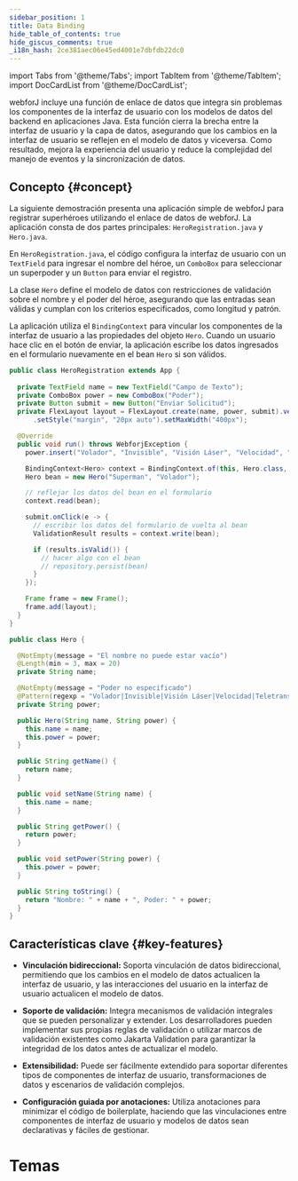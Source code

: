 ```yaml
---
sidebar_position: 1
title: Data Binding
hide_table_of_contents: true
hide_giscus_comments: true
_i18n_hash: 2ce381aec06e45ed4001e7dbfdb22dc0
---
```

<Head>
  <style>{`
  .container {
    max-width: 65em !important;
  }
  `}</style>
</Head>

<!-- vale off -->
import Tabs from '@theme/Tabs';
import TabItem from '@theme/TabItem';
import DocCardList from '@theme/DocCardList';

<!-- vale on -->

 webforJ incluye una función de enlace de datos que integra sin problemas los componentes de la interfaz de usuario con los modelos de datos del backend en aplicaciones Java. Esta función cierra la brecha entre la interfaz de usuario y la capa de datos, asegurando que los cambios en la interfaz de usuario se reflejen en el modelo de datos y viceversa. Como resultado, mejora la experiencia del usuario y reduce la complejidad del manejo de eventos y la sincronización de datos.

## Concepto {#concept}

La siguiente demostración presenta una aplicación simple de webforJ para registrar superhéroes utilizando el enlace de datos de webforJ. La aplicación consta de dos partes principales: `HeroRegistration.java` y `Hero.java`.

En `HeroRegistration.java`, el código configura la interfaz de usuario con un `TextField` para ingresar el nombre del héroe, un `ComboBox` para seleccionar un superpoder y un `Button` para enviar el registro.

La clase `Hero` define el modelo de datos con restricciones de validación sobre el nombre y el poder del héroe, asegurando que las entradas sean válidas y cumplan con los criterios especificados, como longitud y patrón.

La aplicación utiliza el `BindingContext` para vincular los componentes de la interfaz de usuario a las propiedades del objeto `Hero`. Cuando un usuario hace clic en el botón de enviar, la aplicación escribe los datos ingresados en el formulario nuevamente en el bean `Hero` si son válidos.

<Tabs>
<TabItem value="HeroRegistration" label="HeroRegistration.java">

```java showLineNumbers
public class HeroRegistration extends App {
    
  private TextField name = new TextField("Campo de Texto");
  private ComboBox power = new ComboBox("Poder");
  private Button submit = new Button("Enviar Solicitud");
  private FlexLayout layout = FlexLayout.create(name, power, submit).vertical().build()
      .setStyle("margin", "20px auto").setMaxWidth("400px");

  @Override
  public void run() throws WebforjException {
    power.insert("Volador", "Invisible", "Visión Láser", "Velocidad", "Teletransportación");

    BindingContext<Hero> context = BindingContext.of(this, Hero.class, true);
    Hero bean = new Hero("Superman", "Volador");

    // reflejar los datos del bean en el formulario
    context.read(bean);

    submit.onClick(e -> {
      // escribir los datos del formulario de vuelta al bean
      ValidationResult results = context.write(bean);

      if (results.isValid()) {
        // hacer algo con el bean
        // repository.persist(bean)
      }
    });

    Frame frame = new Frame();
    frame.add(layout);
  }
}
```

</TabItem>
<TabItem value="Hero" label="Hero.java">

```java showLineNumbers
public class Hero {

  @NotEmpty(message = "El nombre no puede estar vacío")
  @Length(min = 3, max = 20)
  private String name;

  @NotEmpty(message = "Poder no especificado")
  @Pattern(regexp = "Volador|Invisible|Visión Láser|Velocidad|Teletransportación", message = "Poder inválido")
  private String power;

  public Hero(String name, String power) {
    this.name = name;
    this.power = power;
  }

  public String getName() {
    return name;
  }

  public void setName(String name) {
    this.name = name;
  }

  public String getPower() {
    return power;
  }

  public void setPower(String power) {
    this.power = power;
  }

  public String toString() {
    return "Nombre: " + name + ", Poder: " + power;
  }
}
```

</TabItem>
</Tabs>

## Características clave {#key-features}

- **Vinculación bidireccional:** Soporta vinculación de datos bidireccional, permitiendo que los cambios en el modelo de datos actualicen la interfaz de usuario, y las interacciones del usuario en la interfaz de usuario actualicen el modelo de datos.

- **Soporte de validación:** Integra mecanismos de validación integrales que se pueden personalizar y extender. Los desarrolladores pueden implementar sus propias reglas de validación o utilizar marcos de validación existentes como Jakarta Validation para garantizar la integridad de los datos antes de actualizar el modelo.

- **Extensibilidad:** Puede ser fácilmente extendido para soportar diferentes tipos de componentes de interfaz de usuario, transformaciones de datos y escenarios de validación complejos.

- **Configuración guiada por anotaciones:** Utiliza anotaciones para minimizar el código de boilerplate, haciendo que las vinculaciones entre componentes de interfaz de usuario y modelos de datos sean declarativas y fáciles de gestionar.

# Temas

<DocCardList className="topics-section" />
